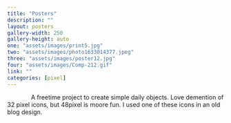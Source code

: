```yaml
---
title: "Posters"
description: ""
layout: posters
gallery-width: 250
gallery-height: auto
one: "assets/images/print5.jpg"
two: "assets/images/photo1633014377.jpeg"
three: "assets/images/poster12.jpg"
four: "assets/images/Comp-212.gif"
link: ""
categories: [pixel]
---
```


&nbsp; &nbsp; &nbsp; &nbsp; &nbsp; &nbsp; &nbsp; A freetime project to create simple daily objects. Love demention of 32 pixel icons, but 48pixel is moore fun. I used one of these icons in an old blog design. 